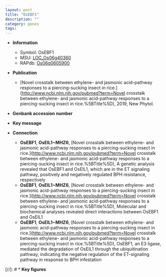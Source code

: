 ```yaml
---
layout: post
title: "OsEBF1"
description: ""
category: genes
tags: 
---
```


* **Information**  
    + Symbol: OsEBF1  
    + MSU: [LOC_Os06g40360](http://rice.plantbiology.msu.edu/cgi-bin/ORF_infopage.cgi?orf=LOC_Os06g40360)  
    + RAPdb: [Os06g0605900](http://rapdb.dna.affrc.go.jp/viewer/gbrowse_details/irgsp1?name=Os06g0605900)  

* **Publication**  
    + [Novel crosstalk between ethylene- and jasmonic acid-pathway responses to a piercing-sucking insect in rice.](http://www.ncbi.nlm.nih.gov/pubmed?term=Novel crosstalk between ethylene- and jasmonic acid-pathway responses to a piercing-sucking insect in rice.%5BTitle%5D), 2019, New Phytol.

* **Genbank accession number**  

* **Key message**  

* **Connection**  
    + __OsEBF1__, __OsEIL1~MHZ6__, [Novel crosstalk between ethylene- and jasmonic acid-pathway responses to a piercing-sucking insect in rice.](http://www.ncbi.nlm.nih.gov/pubmed?term=Novel crosstalk between ethylene- and jasmonic acid-pathway responses to a piercing-sucking insect in rice.%5BTitle%5D),  A genetic analysis revealed that OsEBF1 and OsEIL1, which are in the ET signaling pathway, positively and negatively regulated BPH resistance, respectively
    + __OsEBF1__, __OsEIL1~MHZ6__, [Novel crosstalk between ethylene- and jasmonic acid-pathway responses to a piercing-sucking insect in rice.](http://www.ncbi.nlm.nih.gov/pubmed?term=Novel crosstalk between ethylene- and jasmonic acid-pathway responses to a piercing-sucking insect in rice.%5BTitle%5D),  Molecular and biochemical analyses revealed direct interactions between OsEBF1 and OsEIL1
    + __OsEBF1__, __OsEIL1~MHZ6__, [Novel crosstalk between ethylene- and jasmonic acid-pathway responses to a piercing-sucking insect in rice.](http://www.ncbi.nlm.nih.gov/pubmed?term=Novel crosstalk between ethylene- and jasmonic acid-pathway responses to a piercing-sucking insect in rice.%5BTitle%5D),  OsEBF1, an E3 ligase, mediated the degradation of OsEIL1 through the ubiquitination pathway, indicating the negative regulation of the ET-signaling pathway in response to BPH infestation

[//]: # * **Key figures**  


